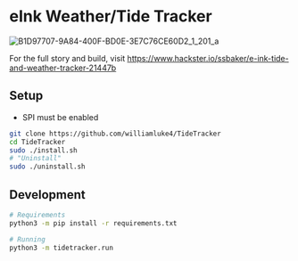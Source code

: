 # eInk Weather/Tide Tracker

![B1D97707-9A84-400F-BD0E-3E7C76CE60D2_1_201_a](https://user-images.githubusercontent.com/25852077/117740617-ce73b180-b1ce-11eb-9f86-58120becb931.jpeg)

For the full story and build, visit https://www.hackster.io/ssbaker/e-ink-tide-and-weather-tracker-21447b 


## Setup

- SPI must be enabled

```bash
git clone https://github.com/williamluke4/TideTracker 
cd TideTracker
sudo ./install.sh
# "Uninstall"
sudo ./uninstall.sh
```

## Development

```bash
# Requirements
python3 -m pip install -r requirements.txt

# Running
python3 -m tidetracker.run
```


